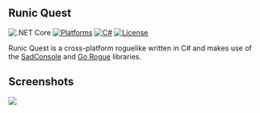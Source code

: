 ## Runic Quest

![.NET Core](https://github.com/markjamesm/runic-quest/workflows/.NET%20Core/badge.svg?branch=master) [![Platforms](https://img.shields.io/badge/platforms-desktop-orange.svg)]() [![C#](https://img.shields.io/badge/CSharp-darkgreen.svg)](https://en.wikipedia.org/wiki/C_Sharp_(programming_language)) [![License](https://img.shields.io/badge/License-GPL-blue.svg)](https://www.gnu.org/licenses/gpl-3.0.en.html)

Runic Quest is a cross-platform roguelike written in C# and makes use of the [SadConsole](https://github.com/SadConsole) and [Go Rogue](https://github.com/Chris3606/GoRogue) libraries. 

## Screenshots

<img src="https://user-images.githubusercontent.com/20845425/82406649-30269300-9a35-11ea-97e9-a2eb5d769466.jpg"/>
